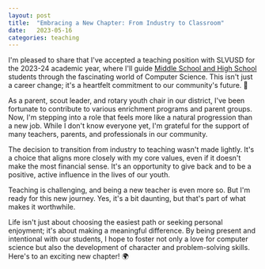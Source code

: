 ```yaml
---
layout: post
title:  "Embracing a New Chapter: From Industry to Classroom"
date:   2023-05-16
categories: teaching
---
```


I'm pleased to share that I've accepted a teaching position with SLVUSD for the 2023-24 academic year, where I'll guide [Middle School and High School](/slv/) students through the fascinating world of Computer Science. This isn't just a career change; it's a heartfelt commitment to our community's future. 💖

As a parent, scout leader, and rotary youth chair in our district, I've been fortunate to contribute to various enrichment programs and parent groups. Now, I'm stepping into a role that feels more like a natural progression than a new job. While I don't know everyone yet, I'm grateful for the support of many teachers, parents, and professionals in our community.

The decision to transition from industry to teaching wasn't made lightly. It's a choice that aligns more closely with my core values, even if it doesn't make the most financial sense. It's an opportunity to give back and to be a positive, active influence in the lives of our youth.

Teaching is challenging, and being a new teacher is even more so. But I'm ready for this new journey. Yes, it's a bit daunting, but that's part of what makes it worthwhile.

Life isn't just about choosing the easiest path or seeking personal enjoyment; it's about making a meaningful difference. By being present and intentional with our students, I hope to foster not only a love for computer science but also the development of character and problem-solving skills. Here's to an exciting new chapter! 🌍

